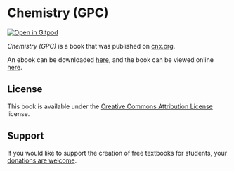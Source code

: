 # Chemistry (GPC)

[![Open in Gitpod](https://gitpod.io/button/open-in-gitpod.svg)](https://gitpod.io/from-referrer/)

_Chemistry (GPC)_ is a book that was published on [cnx.org](https://cnx.org/).

An ebook can be downloaded [here](https://github.com/cnx-user-books/cnxbook-chemistry-gpc/releases/latest), and the book can be viewed online [here](https://github.com/cnx-user-books/cnxbook-chemistry-gpc/releases/latest).

## License
This book is available under the [Creative Commons Attribution License](./LICENSE) license.

## Support
If you would like to support the creation of free textbooks for students, your [donations are welcome](https://riceconnect.rice.edu/donation/support-openstax-banner).
